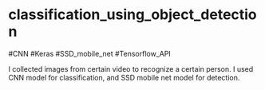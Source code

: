 # classification_using_object_detection
#CNN   #Keras    #SSD_mobile_net   #Tensorflow_API


I collected images from certain video to recognize a certain person.
I used CNN model for classification, and SSD mobile net model for detection.
